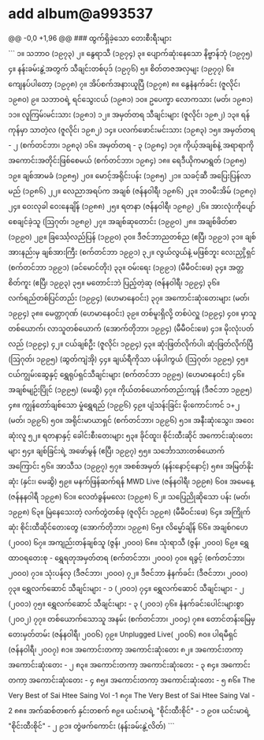 # add album@a993537

 @@ -0,0 +1,96 @@ \#\#\# ထွက်ရှိခဲ့သော တေးစီးရီးများ  
 \`\`\` ၁။ သဘာဝ \(၁၉၇၃\) ၂။ နွေရာသီ \(၁၉၇၄\) ၃။ ပျောက်ဆုံးနေသော နိဗ္ဗာန်ဘုံ \(၁၉၇၅\) ၄။ နန်းခမ်းနွဲ့အတွက် သီချင်းတစ်ပုဒ် \(၁၉၇၆\) ၅။ စိတ်တဇအလှမျး \(၁၉၇၇\) ၆။ ကျေနပ်ပါတော့ \(၁၉၇၈\) ၇။ အိပ်စက်အနားယူပြီ \(၁၉၇၈\) ၈။ နွေနံနက်ခင်း \(ဇူလိုင်၊ ၁၉၈၀\) ၉။ သဘာဝရဲ့ ရင်သွေးငယ် \(၁၉၈၁\) ၁၀။ ဥပေက္ခာ လောကသား \(မတ်၊ ၁၉၈၁\) ၁၁။ လူကြမ်းမင်းသား \(၁၉၈၁\) ၁၂။ အမှတ်တရ သီချင်းများ \(ဇူလိုင်၊ ၁၉၈၂\) ၁၃။ ရန်ကုန်မှာ သာတဲ့လ \(ဇူလိုင်၊ ၁၉၈၂\) ၁၄။ ပလက်ဖောင်းမင်းသား \(၁၉၈၃\) ၁၅။ အမှတ်တရ - ၂ \(စက်တင်ဘာ၊ ၁၉၈၃\) ၁၆။ အမှတ်တရ - ၃ \(၁၉၈၄\) ၁၇။ ကိုယ့်အချစ်နဲ့ အရာရာကို အကောင်းအတိုင်းဖြစ်စေမယ် \(စက်တင်ဘာ၊ ၁၉၈၄\) ၁၈။ ရေဒီယိုကမာရွတ် \(၁၉၈၅\) ၁၉။ ချစ်အာမခံ \(၁၉၈၅\) ၂၀။ မောင့်အရိုင်းပန်း \(၁၉၈၅\) ၂၁။ သခင့်ဆီ အ‌ပြေးပြန်လာမည် \(၁၉၈၆\) ၂၂။ လေညာအရပ်က အချစ် \(ဇန်နဝါရီ၊ ၁၉၈၆\) ၂၃။ ဘဝမီးအိမ် \(၁၉၈၇\) ၂၄။ ဝေးလုခါ ဝေးနေချိန် \(၁၉၈၈\) ၂၅။ ရတနာ \(ဇန်နဝါရီ၊ ၁၉၈၉\) ၂၆။ အားလုံးကိုပျော်စေချင်ခဲ့သူ \(ဩဂုတ်၊ ၁၉၈၉\) ၂၇။ အချစ်ဆုတောင်း \(၁၉၉၀\) ၂၈။ အချစ်ဖိတ်စာ \(၁၉၉၀\) ၂၉။ ခြင်္ဿေ့လည်ပြန် \(၁၉၉၀\) ၃၀။ ဒီဇင်ဘာညတစ်ည \(ဧပြီ၊ ၁၉၉၁\) ၃၁။ ချစ်အားနည်းမှ ချစ်အားကြီး \(စက်တင်ဘာ ၁၉၉၁\) ၃၂။ လွယ်လွယ်နဲ့ မဖြစ်ဘူး လေးညှို့ရှင် \(စက်တင်ဘာ ၁၉၉၁\) \(ခင်မောင်တိုး\) ၃၃။ ဝမ်းရေး \(၁၉၉၁\) \(မီမီဝင်းဖေ\) ၃၄။ အတ္တစိတ်ကူး \(ဧပြီ၊ ၁၉၉၃\) ၃၅။ မတောင်းဘဲ ပြည့်တဲ့ဆု \(ဇန်နဝါရီ၊ ၁၉၉၄\) ၃၆။ လက်ရည်တစ်ပြင်တည်း \(၁၉၉၄\) \(ဟေမာနေဝင်း\) ၃၇။ အကောင်းဆုံးတေးများ \(မတ်၊ ၁၉၉၄\) ၃၈။ မေတ္တာဂုဏ် \(‌ဟေမာနေဝင်း\) ၃၉။ တစ်မူးရှိလို့ တစ်ပဲလှူ \(၁၉၉၄\) ၄၀။ မှာသူတစ်ယောက်၊ လာသူတစ်ယောက် \(အောက်တိုဘာ၊ ၁၉၉၄\) \(မီမီဝင်းဖေ\) ၄၁။ မိုးလုံးပတ်လည် \(၁၉၉၄\) ၄၂။ ငယ်ချစ်ဦး \(ဇူလိုင်၊ ၁၉၉၄\) ၄၃။ ဆုံးဖြတ်လိုက်ပါ၊ ဆုံးဖြတ်လိုက်ပြီ \(ဩဂုတ်၊ ၁၉၉၅\) \(ဆွတ်ကျဲအို\) ၄၄။ ချယ်ရီကိုသာ ပန်ပါကွယ် \(ဩဂုတ်၊ ၁၉၉၅\) ၄၅။ ငယ်ကျွမ်းဆွေနှင့် ရွှေရုပ်ရှင်သီချင်းများ \(စက်တင်ဘာ ၁၉၉၅\) \(ဟေမာနေဝင်း\) ၄၆။ အချစ်မျဉ်းပြိုင် \(၁၉၉၅\) \(မေဆွိ\) ၄၇။ ကိုယ်တစ်‌ယောက်တည်းကျန် \(ဒီဇင်ဘာ ၁၉၉၅\) ၄၈။ ကျွန်တော်ချစ်သော မှုံရွှေရည် \(၁၉၉၆\) ၄၉။ ပျံသန်းခြင်း မိုးကောင်းကင် ၁+၂ \(မတ်၊ ၁၉၉၆\) ၅၀။ အရိုင်းမာယာရှင် \(စက်တင်ဘာ၊ ၁၉၉၆\) ၅၁။ အနီးဆုံးသွေး၊ အဝေးဆုံးလူ ၅၂။ ရတနာနှင့် ခေါင်းစီးတေးများ ၅၃။ ခိုင်ထူး၊ စိုင်းထီးဆိုင် အကောင်းဆုံးတေးများ ၅၄။ ချစ်ခြင်းရဲ့ အဖော်မွန် \(ဧပြီ၊ ၁၉၉၇\) ၅၅။ သင်္ဘောသားတစ်‌ယောက် အကြောင်း ၅၆။ အာသီသ \(၁၉၉၇\) ၅၇။ အစစ်အမှတ် \(နန်းနောင့်နောင့်\) ၅၈။ အမြတ်နိုးဆုံး \(နှင်း၊ မေဆွိ\) ၅၉။ မနက်ဖြန်ဆက်ရန် MWD Live \(ဇန်နဝါရီ၊ ၁၉၉၈\) ၆၀။ အမေနေ့ \(ဇန်နနဝါရီ ၁၉၉၈\) ၆၁။ လေတံခွန်မလေး \(၁၉၉၈\) ၆၂။ သပြေညိုဆိုသော ပန်း \(မတ်၊ ၁၉၉၈\) ၆၃။ မြဲနေသေးတဲ့ လက်တွဲတစ်ခု \(ဇူလိုင်၊ ၁၉၉၈\) \(မီမီဝင်းဖေ\) ၆၄။ အကြိုက်ဆုံး စိုင်းထီဆိုင်တေးတွေ \(အောက်တိုဘာ၊ ၁၉၉၈\) ၆၅။ လိမ္မော်ချိန် ၆၆။ အချစ်ဂဟေ \(၂၀၀၀\) ၆၇။ အကျည်းတန်ချစ်သူ \(ဇွန်၊ ၂၀၀၀\) ၆၈။ သုံးရာသီ \(ဇွန်၊ ၂၀၀၀\) ၆၉။ ရွှေထာဝရတေးစု - ရွှေရတုအမှတ်တရ \(စက်တင်ဘာ၊ ၂၀၀၀\) ၇၀။ ရခွင့် \(စက်တင်ဘာ၊ ၂၀၀၀\) ၇၁။ သုံးပန်လှ \(ဒီဇင်ဘာ၊ ၂၀၀၀\) ၇၂။ ဒီဇင်ဘာ နံနက်ခင်း \(ဒီဇင်ဘာ၊ ၂၀၀၀\) ၇၃။ ရွှေလက်ဆောင် သီချင်းများ - ၁ \(၂၀၀၁\) ၇၄။ ရွှေလက်ဆောင် သီချင်းများ - ၂ \(၂၀၀၁\) ၇၅။ ရွှေလက်ဆောင် သီချင်းများ - ၃ \(၂၀၀၁\) ၇၆။ နံနက်ခင်းပေါင်းများစွာ \(၂၀၀၂\) ၇၇။ တစ်‌ယောက်သောသူ အနမ်း \(စက်တင်ဘာ၊ ၂၀၀၄\) ၇၈။ တောင်တန်း‌မြေမှ တေးမှတ်တမ်း \(ဇန်နဝါရီ၊ ၂၀၀၆\) ၇၉။ Unplugged Live\( ၂၀၀၆\) ၈၀။ ပါရမီရှင် \(ဇန်နဝါရီ၊ ၂၀၀၇\) ၈၁။ အကောင်းတကာ့ အကောင်းဆုံးတေး ၈၂။ အကောင်းတကာ့ အကောင်းဆုံးတေး - ၂ ၈၃။ အကောင်းတကာ့ အကောင်းဆုံးတေး - ၃ ၈၄။ အကောင်းတကာ့ အကောင်းဆုံးတေး - ၄ ၈၅။ အကောင်းတကာ့ အကောင်းဆုံးတေး - ၅ ၈၆။ The Very Best of Sai Htee Saing Vol -1 ၈၇။ The Very Best of Sai Htee Saing Val - 2 ၈၈။ အက်ဆစ်တစက် နှင်းတစက် ၈၉။ ယင်းမာရဲ့ "စိုင်းထီးစိုင်" - ၁ ၉၀။ ယင်းမာရဲ့ "စိုင်းထီးစိုင်" - ၂ ၉၁။ တွဲဖက်ကောင်း \(နန်းခမ်းနွဲ့လိတ်\) \`\`\` 

